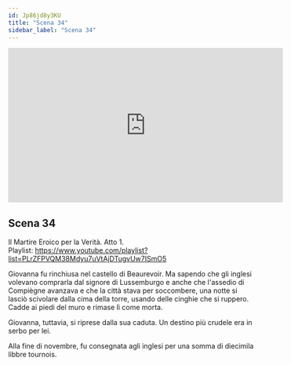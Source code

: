 ```yaml
---
id: Jp86jd8y3KU
title: "Scena 34"
sidebar_label: "Scena 34"
---
```


<div class="video-float-container">
  <iframe
    width="560"
    height="315"
    src="https://www.youtube.com/embed/Jp86jd8y3KU"
    title="YouTube video player"
    frameborder="0"
    allow="accelerometer; autoplay; clipboard-write; encrypted-media; gyroscope; picture-in-picture; web-share"
    referrerpolicy="strict-origin-when-cross-origin"
    allowfullscreen
  ></iframe>
</div>

## Scena 34

Il Martire Eroico per la Verità. Atto 1.   
Playlist: https://www.youtube.com/playlist?list=PLrZFPVQM38Mdyu7uVtAjDTugvUw7ISmO5 

Giovanna fu rinchiusa nel castello di Beaurevoir. Ma sapendo che gli inglesi volevano comprarla dal signore di Lussemburgo e anche che l'assedio di Compiègne avanzava e che la città stava per soccombere, una notte si lasciò scivolare dalla cima della torre, usando delle cinghie che si ruppero. Cadde ai piedi del muro e rimase lì come morta.

Giovanna, tuttavia, si riprese dalla sua caduta. Un destino più crudele era in serbo per lei.

Alla fine di novembre, fu consegnata agli inglesi per una somma di diecimila libbre tournois.
